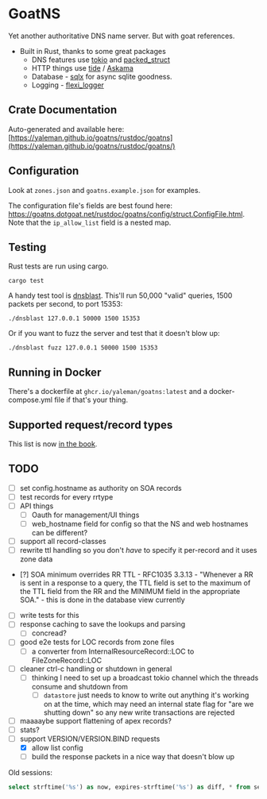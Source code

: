 # GoatNS

Yet another authoritative DNS name server. But with goat references.

- Built in Rust, thanks to some great packages
  - DNS features use [tokio](https://crates.io/crates/tokio) and [packed_struct](https://crates.io/crates/packed_struct)
  - HTTP things use [tide](https://crates.io/crates/tide) / [Askama](https://crates.io/crates/askama)
  - Database - [sqlx](https://crates.io/crates/sqlx) for async sqlite goodness.
  - Logging - [flexi_logger](https://crates.io/crates/flexi_logger)

## Crate Documentation

Auto-generated and available here: [https://yaleman.github.io/goatns/rustdoc/goatns](https://yaleman.github.io/goatns/rustdoc/goatns/)

## Configuration

Look at `zones.json` and `goatns.example.json` for examples.

The configuration file's fields are best found here: <https://goatns.dotgoat.net/rustdoc/goatns/config/struct.ConfigFile.html>. Note that the `ip_allow_list` field is a nested map.

## Testing

Rust tests are run using cargo.

```shell
cargo test
```

A handy test tool is [dnsblast](https://github.com/jedisct1/dnsblast). This'll run 50,000 "valid" queries, 1500 packets per second, to port 15353:

```shell
./dnsblast 127.0.0.1 50000 1500 15353
```

Or if you want to fuzz the server and test that it doesn't blow up:

```shell
./dnsblast fuzz 127.0.0.1 50000 1500 15353
```

## Running in Docker

There's a dockerfile at `ghcr.io/yaleman/goatns:latest` and a docker-compose.yml file if that's your thing.

## Supported request/record types

This list is now [in the book](https://goatns.dotgoat.net/rrtypes.html).

## TODO 

  - [ ] set config.hostname as authority on SOA records
  - [ ] test records for every rrtype
  - [ ] API things
    - [ ] Oauth for management/UI things
    - [ ] web_hostname field for config so that the NS and web hostnames can be different?
  - [ ] support all record-classes
  - [ ] rewrite ttl handling so you don't *have* to specify it per-record and it uses zone data
   - [?] SOA minimum overrides RR TTL - RFC1035 3.3.13 - "Whenever a RR is sent in a response to a query, the TTL field is set to the maximum of the TTL field from the RR and the MINIMUM field in the appropriate SOA." - this is done in the database view currently
   - [ ] write tests for this
  - [ ] response caching to save the lookups and parsing
    - [ ] concread?
  - [ ] good e2e tests for LOC records from zone files
    - [ ] a converter from InternalResourceRecord::LOC to FileZoneRecord::LOC
  - [ ] cleaner ctrl-c handling or shutdown in general
    - [ ] thinking I need to set up a broadcast tokio channel which the threads consume and shutdown from 
      - [ ] `datastore` just needs to know to write out anything it's working on at the time, which may need an internal state flag for "are we shutting down" so any new write transactions are rejected
  - [ ] maaaaybe support flattening of apex records?
  - [ ] stats?
  - [ ] support VERSION/VERSION.BIND requests
    - [x] allow list config
    - [ ] build the response packets in a nice way that doesn't blow up

Old sessions:

```sql
select strftime('%s') as now, expires-strftime('%s') as diff, * from sessions where expires > now;
```